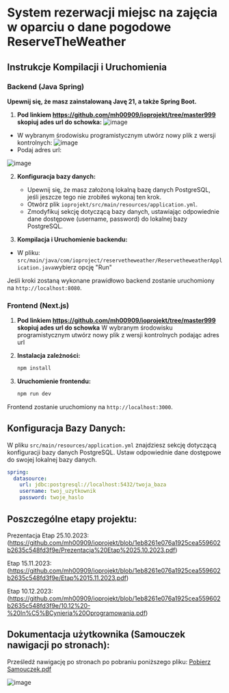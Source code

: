 # System rezerwacji miejsc na zajęcia w oparciu o dane pogodowe ReserveTheWeather

## Instrukcje Kompilacji i Uruchomienia

### Backend (Java Spring)

**Upewnij się, że masz zainstalowaną Javę 21, a także Spring Boot.**
1. **Pod linkiem https://github.com/mh00909/ioprojekt/tree/master999 skopiuj ades url do schowka:**
 ![image](https://github.com/mh00909/ioprojekt/assets/115782747/cd0c80eb-4edb-444e-933e-cac4c8458063)

-  W wybranym środowisku programistycznym utwórz nowy plik z wersji kontrolnych:
 ![image](https://github.com/mh00909/ioprojekt/assets/115782747/6c678e1a-deee-4c00-993b-252ee235a698)
 - Podaj adres url:
   
 ![image](https://github.com/mh00909/ioprojekt/assets/115782747/49ebc53a-2a3e-4fcd-a1f3-1c17684c2ab6)


2. **Konfiguracja bazy danych:**
    - Upewnij się, że masz założoną lokalną bazę danych PostgreSQL, jeśli jeszcze tego nie zrobiłeś wykonaj ten krok.
    - Otwórz plik `ioprojekt/src/main/resources/application.yml`.
    - Zmodyfikuj sekcję dotyczącą bazy danych, ustawiając odpowiednie dane dostępowe (username, password) do lokalnej bazy PostgreSQL.

3. **Kompilacja i Uruchomienie backendu:**
 - W pliku: `src/main/java/com/ioproject/reservetheweather/ReservetheweatherApplication.java`wybierz opcję "Run"


Jeśli kroki zostaną wykonane prawidłowo backend zostanie uruchomiony na `http://localhost:8080`.

### Frontend (Next.js)

1. **Pod linkiem https://github.com/mh00909/ioprojekt/tree/master999 skopiuj ades url do schowka**
 W wybranym środowisku programistycznym utwórz nowy plik z wersji kontrolnych podając adres url 


2. **Instalacja zależności:**
    ```bash
    npm install
    ```

3. **Uruchomienie frontendu:**
    ```bash
    npm run dev
    ```

Frontend zostanie uruchomiony na `http://localhost:3000`.

## Konfiguracja Bazy Danych:

W pliku `src/main/resources/application.yml` znajdziesz sekcję dotyczącą konfiguracji bazy danych PostgreSQL. Ustaw odpowiednie dane dostępowe do swojej lokalnej bazy danych.

```yaml
spring:
  datasource:
    url: jdbc:postgresql://localhost:5432/twoja_baza
    username: twoj_uzytkownik
    password: twoje_haslo
```

## Poszczególne etapy projektu:
 
Prezentacja Etap 25.10.2023:  (https://github.com/mh00909/ioprojekt/blob/1eb8261e076a1925cea559602b2635c548fd3f9e/Prezentacja%20Etap%2025.10.2023.pdf)

Etap 15.11.2023: (https://github.com/mh00909/ioprojekt/blob/1eb8261e076a1925cea559602b2635c548fd3f9e/Etap%2015.11.2023.pdf)

Etap 10.12.2023: (https://github.com/mh00909/ioprojekt/blob/1eb8261e076a1925cea559602b2635c548fd3f9e/10.12%20-%20In%C5%BCynieria%20Oprogramowania.pdf)

## Dokumentacja użytkownika (Samouczek nawigacji po stronach):
Prześledź nawigację po stronach po pobraniu poniższego pliku:
[Pobierz Samouczek.pdf](https://github.com/mh00909/ioprojekt/files/13801718/Pobierz.Samouczek.pdf)

![image](https://github.com/mh00909/ioprojekt/assets/115782747/88420336-ce16-437f-aa03-74fafa65d352)
